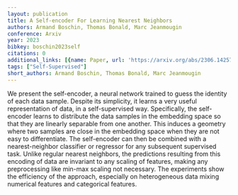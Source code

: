 ```yaml
---
layout: publication
title: A Self-encoder For Learning Nearest Neighbors
authors: Armand Boschin, Thomas Bonald, Marc Jeanmougin
conference: Arxiv
year: 2023
bibkey: boschin2023self
citations: 0
additional_links: [{name: Paper, url: 'https://arxiv.org/abs/2306.14257'}]
tags: ["Self-Supervised"]
short_authors: Armand Boschin, Thomas Bonald, Marc Jeanmougin
---
```

We present the self-encoder, a neural network trained to guess the identity
of each data sample. Despite its simplicity, it learns a very useful
representation of data, in a self-supervised way. Specifically, the
self-encoder learns to distribute the data samples in the embedding space so
that they are linearly separable from one another. This induces a geometry
where two samples are close in the embedding space when they are not easy to
differentiate. The self-encoder can then be combined with a nearest-neighbor
classifier or regressor for any subsequent supervised task. Unlike regular
nearest neighbors, the predictions resulting from this encoding of data are
invariant to any scaling of features, making any preprocessing like min-max
scaling not necessary. The experiments show the efficiency of the approach,
especially on heterogeneous data mixing numerical features and categorical
features.